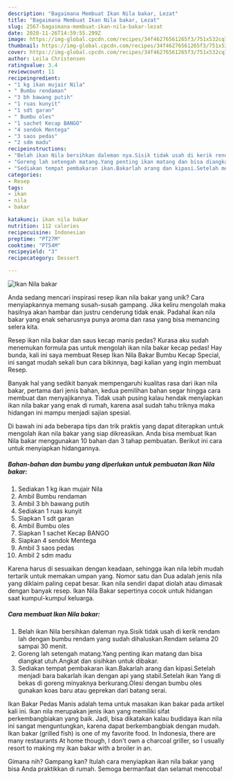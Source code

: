 ```yaml
---
description: "Bagaimana Membuat Ikan Nila bakar, Lezat"
title: "Bagaimana Membuat Ikan Nila bakar, Lezat"
slug: 2567-bagaimana-membuat-ikan-nila-bakar-lezat
date: 2020-11-26T14:59:55.299Z
image: https://img-global.cpcdn.com/recipes/34f46276561265f3/751x532cq70/ikan-nila-bakar-foto-resep-utama.jpg
thumbnail: https://img-global.cpcdn.com/recipes/34f46276561265f3/751x532cq70/ikan-nila-bakar-foto-resep-utama.jpg
cover: https://img-global.cpcdn.com/recipes/34f46276561265f3/751x532cq70/ikan-nila-bakar-foto-resep-utama.jpg
author: Leila Christensen
ratingvalue: 3.4
reviewcount: 11
recipeingredient:
- "1 kg ikan mujair Nila"
- " Bumbu rendaman"
- "3 bh bawang putih"
- "1 ruas kunyit"
- "1 sdt garan"
- " Bumbu oles"
- "1 sachet Kecap BANGO"
- "4 sendok Mentega"
- "3 saos pedas"
- "2 sdm madu"
recipeinstructions:
- "Belah ikan Nila bersihkan daleman nya.Sisik tidak usah di kerik rendam lah dengan bumbu rendam yang sudah dihaluskan.Rendam selama 20 sampai 30 menit."
- "Goreng lah setengah matang.Yang penting ikan matang dan bisa diangkat utuh.Angkat dan sisihkan untuk dibakar."
- "Sediakan tempat pembakaran ikan.Bakarlah arang dan kipasi.Setelah menjadi bara bakarlah ikan dengan api yang stabil.Setelah ikan Yang di bekas di goreng minyaknya berkurang.Olesi dengan bumbu oles gunakan koas baru atau geprekan dari batang serai."
categories:
- Resep
tags:
- ikan
- nila
- bakar

katakunci: ikan nila bakar 
nutrition: 112 calories
recipecuisine: Indonesian
preptime: "PT27M"
cooktime: "PT54M"
recipeyield: "3"
recipecategory: Dessert

---
```



![Ikan Nila bakar](https://img-global.cpcdn.com/recipes/34f46276561265f3/751x532cq70/ikan-nila-bakar-foto-resep-utama.jpg)

Anda sedang mencari inspirasi resep ikan nila bakar yang unik? Cara menyiapkannya memang susah-susah gampang. Jika keliru mengolah maka hasilnya akan hambar dan justru cenderung tidak enak. Padahal ikan nila bakar yang enak seharusnya punya aroma dan rasa yang bisa memancing selera kita.

Resep ikan nila bakar dan saus kecap manis pedas? Kurasa aku sudah menemukan formula pas untuk mengolah ikan nila bakar kecap pedas! Hay bunda, kali ini saya membuat Resep Ikan Nila Bakar Bumbu Kecap Special, ini sangat mudah sekali bun cara bikinnya, bagi kalian yang ingin membuat Resep.

Banyak hal yang sedikit banyak mempengaruhi kualitas rasa dari ikan nila bakar, pertama dari jenis bahan, kedua pemilihan bahan segar hingga cara membuat dan menyajikannya. Tidak usah pusing kalau hendak menyiapkan ikan nila bakar yang enak di rumah, karena asal sudah tahu triknya maka hidangan ini mampu menjadi sajian spesial.


Di bawah ini ada beberapa tips dan trik praktis yang dapat diterapkan untuk mengolah ikan nila bakar yang siap dikreasikan. Anda bisa membuat Ikan Nila bakar menggunakan 10 bahan dan 3 tahap pembuatan. Berikut ini cara untuk menyiapkan hidangannya.

<!--inarticleads1-->

##### Bahan-bahan dan bumbu yang diperlukan untuk pembuatan Ikan Nila bakar:

1. Sediakan 1 kg ikan mujair Nila
1. Ambil  Bumbu rendaman
1. Ambil 3 bh bawang putih
1. Sediakan 1 ruas kunyit
1. Siapkan 1 sdt garan
1. Ambil  Bumbu oles
1. Siapkan 1 sachet Kecap BANGO
1. Siapkan 4 sendok Mentega
1. Ambil 3 saos pedas
1. Ambil 2 sdm madu


Karena harus di sesuaikan dengan keadaan, sehingga ikan nila lebih mudah tertarik untuk memakan umpan yang. Nomor satu dan Dua adalah jenis nila yang diklaim paling cepat besar. Ikan nila sendiri dapat diolah atau dimasak dengan banyak resep. Ikan Nila Bakar sepertinya cocok untuk hidangan saat kumpul-kumpul keluarga. 

<!--inarticleads2-->

##### Cara membuat Ikan Nila bakar:

1. Belah ikan Nila bersihkan daleman nya.Sisik tidak usah di kerik rendam lah dengan bumbu rendam yang sudah dihaluskan.Rendam selama 20 sampai 30 menit.
1. Goreng lah setengah matang.Yang penting ikan matang dan bisa diangkat utuh.Angkat dan sisihkan untuk dibakar.
1. Sediakan tempat pembakaran ikan.Bakarlah arang dan kipasi.Setelah menjadi bara bakarlah ikan dengan api yang stabil.Setelah ikan Yang di bekas di goreng minyaknya berkurang.Olesi dengan bumbu oles gunakan koas baru atau geprekan dari batang serai.


Ikan Bakar Pedas Manis adalah tema untuk masakan ikan bakar pada artikel kali ini. Ikan nila merupakan jenis ikan yang memiliki sifat perkembangbiakan yang baik. Jadi, bisa dikatakan kalau budidaya ikan nila ini sangat menguntungkan, karena dapat berkembangbiak dengan mudah. Ikan bakar (grilled fish) is one of my favorite food. In Indonesia, there are many restaurants At home though, I don&#39;t own a charcoal griller, so I usually resort to making my ikan bakar with a broiler in an. 

Gimana nih? Gampang kan? Itulah cara menyiapkan ikan nila bakar yang bisa Anda praktikkan di rumah. Semoga bermanfaat dan selamat mencoba!
